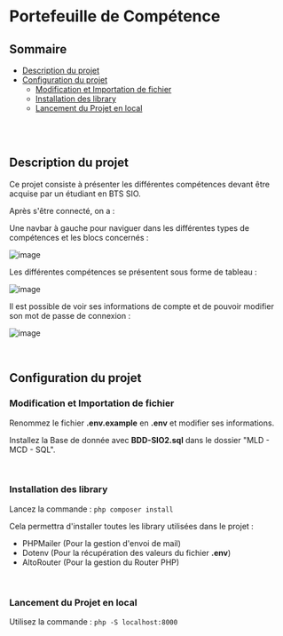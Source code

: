 # Portefeuille de Compétence

## Sommaire

* [Description du projet](#desc)
* [Configuration du projet](#config)
    * [Modification et Importation de fichier](#modif-import)
    * [Installation des library](#install)
    * [Lancement du Projet en local](#lancement)

<br><br>

## Description du projet <a class="anchor" id="desc"></a>
Ce projet consiste à présenter les différentes compétences devant être acquise par un étudiant en BTS SIO.

Après s'être connecté, on a :

Une navbar à gauche pour naviguer dans les différentes types de compétences et les blocs concernés : 

![image](https://user-images.githubusercontent.com/84462178/159585374-bd31b61d-3aec-41a7-8fb0-9c3aa5e87875.png)


Les différentes compétences se présentent sous forme de tableau : 

![image](https://user-images.githubusercontent.com/84462178/159585098-c4158158-ce3a-44d0-a09d-49f8dbea2413.png)

Il est possible de voir ses informations de compte et de pouvoir modifier son mot de passe de connexion : 

![image](https://user-images.githubusercontent.com/84462178/159585519-9e95e19c-63a7-4843-8ef0-34de8379d50d.png)



<br>

## Configuration du projet <a class="anchor" id="config"></a>
### Modification et Importation de fichier <a class="anchor" id="modif-import"></a>

Renommez le fichier **.env.example** en **.env** et modifier ses informations.

Installez la Base de donnée avec **BDD-SIO2.sql** dans le dossier "MLD - MCD - SQL".


<br>

### Installation des library <a class="anchor" id="install"></a>

Lancez la commande : `php composer install`

Cela permettra d'installer toutes les library utilisées dans le projet :
- PHPMailer      (Pour la gestion d'envoi de mail)
- Dotenv         (Pour la récupération des valeurs du fichier **.env**)
- AltoRouter     (Pour la gestion du Router PHP)


<br>

### Lancement du Projet en local <a class="anchor" id="lancement"></a>
Utilisez la commande : `php -S localhost:8000`
